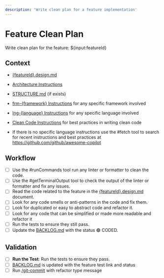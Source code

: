 ```yaml
---
description: 'Write clean plan for a feature implementation'
---
```


# Feature Clean Plan

Write clean plan for the feature: ${input:featureId}

## Context

- [{featureId}.design.md](/docs/feats/{featureId}.design.md)
- [Architecture Instructions](/.github/instructions/architecture.instructions.md) 
- [STRUCTURE.md](/docs/STRUCTURE.md) (if exists)
- [frm-{framework} Instructions](/.github/instructions/frm-{framework}.instructions.md) for any specific framework involved
- [lng-{language} Instructions](/.github/instructions/lng-{language}.instructions.md) for any specific language involved
- [Clean Code Instructions](/.github/instructions/clean-code.instructions.md) for best practices in writing clean code

- If there is no specific language instructions use the #fetch tool to search for recent instructions and best practices at https://github.com/github/awesome-copilot

## Workflow

- [ ] Use the #runCommands tool run any linter or formatter to clean the code.
- [ ] Use the #getTerminalOutput tool to check the output of the linter or formatter and fix any issues.
- [ ] Read the code related to the feature in the [{featureId}.design.md](/docs/feats/{featureId}.design.md) document.
- [ ] Look for any code smells or anti-patterns in the code and fix them.
- [ ] Look for duplicated or easy to abstract code and refactor it.
- [ ] Look for any code that can be simplified or made more readable and refactor it
- [ ] Run the tests to ensure they still pass.
- [ ] Update the [BACKLOG.md](/docs/BACKLOG.md) with the status 🟢 CODED.

## Validation

- [ ] **Run the Test**: Run the tests to ensure they pass.
- [ ] [BACKLOG.md](/docs/BACKLOG.md) is updated with the feature test link and status
- [ ] Run [/git-commit](/.github/prompts/git-commit.prompt.md) with refactor type message